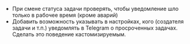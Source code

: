 * При смене статуса задачи проверять, чтобы уведомление шло только в рабочее время (кроме аварий)
* Добавить возможность указывать в настройках, кого (создателя задачи и т.п.) уведомлять в Telegram о 
  просроченных задачах. Сделать это поведение кастомизируемым.
